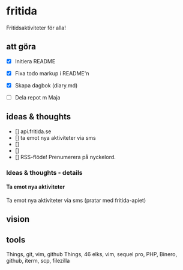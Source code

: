 # fritida
Fritidsaktiviteter för alla!

## att göra
- [x] Initiera README
- [x] Fixa todo markup i README'n
- [x] Skapa dagbok (diary.md)
- [ ] Dela repot m Maja


## ideas & thoughts
- [] api.fritida.se 
- [] ta emot nya aktiviteter via sms
- [] 
- [] 
- [] RSS-flöde! Prenumerera på nyckelord.

### Ideas & thoughts - details
#### Ta emot nya aktiviteter
Ta emot nya aktiviteter via sms (pratar med fritida-apiet)



## vision


## tools
Things, git, vim, github
Things, 46 elks, vim, sequel pro, PHP, Binero, github, iterm, scp, filezilla

